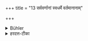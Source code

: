 +++
title = "13 सर्ववर्णानां स्वधर्मे वर्तमानानाम्"

+++

<details><summary>Bühler</summary>

13. According to some (food offered by people) of any caste, who follow the laws prescribed for them, except that of Śūdras, may be eaten.
</details>

<details><summary>हरदत्त-टीका</summary>

## सूत्रम्
सर्ववर्णानां स्वधर्मे वर्तमानानां भोक्तव्यं शुद्रवर्जमित्येके ॥ १३ ॥  
### टिप्पनी
शूद्रवर्जितानां स्वधर्मे वर्तमानानां त्रयाणां वर्णानामन्नं भोज्यम् । न ब्राह्मणस्यैवेत्येक मन्यन्ते ॥ १३ ॥
</details>

